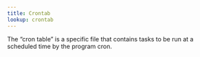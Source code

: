 ```yaml
---
title: Crontab
lookup: crontab
---
```

The “cron table” is a specific file that contains tasks to be run at a scheduled time by the program cron.